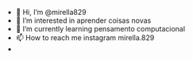 - 👋 Hi, I’m @mirella829
- 👀 I’m interested in aprender coisas novas
- 🌱 I’m currently learning pensamento computacional
- 📫 How to reach me instagram mirella.829
- 
<!---
mirella829/mirella829 is a ✨ special ✨ repository because its `README.md` (this file) appears on your GitHub profile.
You can click the Preview link to take a look at your changes.
--->
